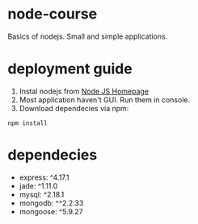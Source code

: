 # node-course
Basics of nodejs. Small and simple applications.

# deployment guide
1) Instal nodejs from [Node JS Homepage](https://nodejs.org/en/download/)
2) Most application haven't GUI. Run them in console.
3) Download dependecies via npm:

```
npm install

```

# dependecies
* express: ^4.17.1
* jade: ^1.11.0
* mysql: ^2.18.1
* mongodb: ^^2.2.33
* mongoose: ^5.9.27